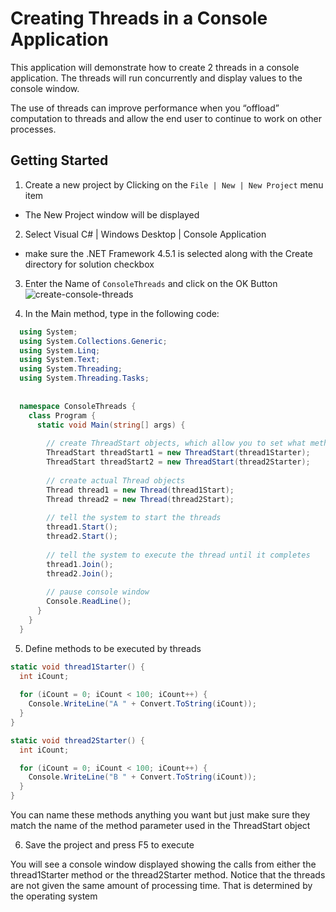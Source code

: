# Creating Threads in a Console Application

This application will demonstrate how to create 2 threads in a console application. The threads will run concurrently and display values to the console window.


The use of threads can improve performance when you “offload” computation to threads and allow the end user to continue to work on other processes.

## Getting Started

1. Create a new project by Clicking on the `File | New | New Project` menu item
  - The New Project window will be displayed
2. Select Visual C# | Windows Desktop | Console Application
  - make sure the .NET Framework 4.5.1 is selected along with the Create directory for solution checkbox
3. Enter the Name of `ConsoleThreads` and click on the OK Button
  ![create-console-threads](https://cloud.githubusercontent.com/assets/8953261/16710772/0f2c2cae-45f8-11e6-99a9-4ff9ee05a8a3.png)
  
4. In the Main method, type in the following code:
  ```csharp
    using System;
    using System.Collections.Generic;
    using System.Linq;
    using System.Text;
    using System.Threading;
    using System.Threading.Tasks;
    
    
    namespace ConsoleThreads {
      class Program {
        static void Main(string[] args) {
          
          // create ThreadStart objects, which allow you to set what method you want executed when the thread starts
          ThreadStart threadStart1 = new ThreadStart(thread1Starter);
          ThreadStart threadStart2 = new ThreadStart(thread2Starter);
          
          // create actual Thread objects
          Thread thread1 = new Thread(thread1Start);
          Thread thread2 = new Thread(thread2Start);
          
          // tell the system to start the threads
          thread1.Start();
          thread2.Start();
          
          // tell the system to execute the thread until it completes
          thread1.Join();
          thread2.Join();
          
          // pause console window
          Console.ReadLine();
        }
      }
    }
  ```

5. Define methods to be executed by threads

  ```csharp
  static void thread1Starter() {
    int iCount;
    
    for (iCount = 0; iCount < 100; iCount++) {
      Console.WriteLine("A " + Convert.ToString(iCount));
    }
  }
  
  static void thread2Starter() {
    int iCount;
  
    for (iCount = 0; iCount < 100; iCount++) {
      Console.WriteLine("B " + Convert.ToString(iCount));
    }
  }
  ```

  You can name these methods anything you want but just make sure they match the name of the method parameter used in the ThreadStart object
  
6. Save the project and press F5 to execute


You will see a console window displayed showing the calls from either the thread1Starter method or the thread2Starter method. Notice that the threads are not given the same amount of processing time. That is determined by the operating system


